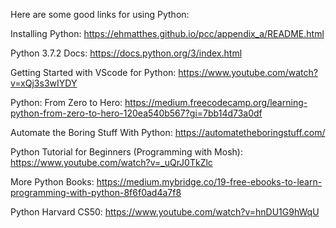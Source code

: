 
Here are some good links for using Python:

Installing Python:
https://ehmatthes.github.io/pcc/appendix_a/README.html

Python 3.7.2 Docs:
https://docs.python.org/3/index.html

Getting Started with VScode for Python:
https://www.youtube.com/watch?v=xQj3s3wIYDY

Python: From Zero to Hero:
https://medium.freecodecamp.org/learning-python-from-zero-to-hero-120ea540b567?gi=7bb14d73a0df

Automate the Boring Stuff With Python:
https://automatetheboringstuff.com/

Python Tutorial for Beginners (Programming with Mosh):
https://www.youtube.com/watch?v=_uQrJ0TkZlc

More Python Books: 
https://medium.mybridge.co/19-free-ebooks-to-learn-programming-with-python-8f6f0ad4a7f8

Python Harvard CS50:
https://www.youtube.com/watch?v=hnDU1G9hWqU



